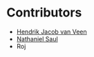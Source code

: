 # Contributors

* [Hendrik Jacob van Veen](mailto:henkvanveen@gmail.com)
* [Nathaniel Saul](mailto:nat@saulgill.com)
* Roj